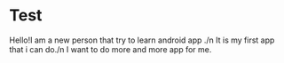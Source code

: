 # Test
Hello!I am a new person that try to learn android app ./n
It is my first app that i can do./n
I want to do more and more app for me.
